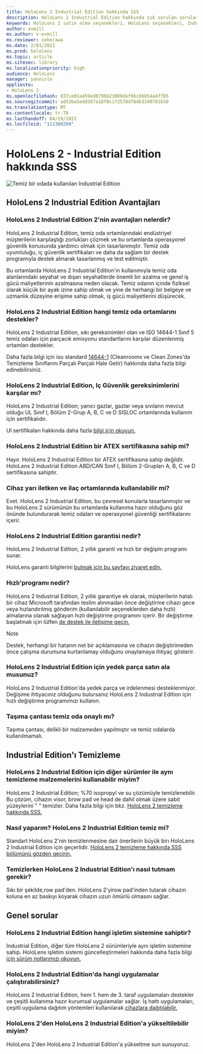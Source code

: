 ```yaml
---
title: HoloLens 2 Industrial Edition hakkında SSS
description: HoloLens 2 Industrial Edition hakkında sık sorulan sorular
keywords: HoloLens 2 satın alma seçenekleri, HoloLens seçenekleri, Industrial Edition
author: evmill
ms.author: v-evmill
ms.reviewer: sekerawa
ms.date: 2/01/2021
ms.prod: hololens
ms.topic: article
ms.sitesec: library
ms.localizationpriority: high
audience: HoloLens
manager: yannisle
appliesto:
- HoloLens 2
ms.openlocfilehash: 837ce01a459ed0796b23008def9bcb6854a4ff85
ms.sourcegitcommit: ad53ba5edd567a18f0c172578d78db3190701650
ms.translationtype: MT
ms.contentlocale: tr-TR
ms.lasthandoff: 04/19/2021
ms.locfileid: "111380260"
---
```

# <a name="hololens-2---industrial-edition-faq"></a>HoloLens 2 - Industrial Edition hakkında SSS

![Temiz bir odada kullanılan Industrial Edition](./images/industrial-sku-with-remote-assist.png)

## <a name="hololens-2-industrial-edition-benefits"></a>HoloLens 2 Industrial Edition Avantajları

### <a name="what-benefits-does-hololens-2-industrial-edition-2-include"></a>HoloLens 2 Industrial Edition 2'nin avantajları nelerdir?

HoloLens 2 Industrial Edition, temiz oda ortamlarındaki endüstriyel müşterilerin karşılaştığı zorlukları çözmek ve bu ortamlarda operasyonel güvenlik konusunda yardımcı olmak için tasarlanmıştır. Temiz oda uyumluluğu, iç güvenlik sertifikaları ve daha da sağlam bir destek programıyla destek alınarak tasarlanmış ve test edilmiştir.

Bu ortamlarda HoloLens 2 Industrial Edition'ın kullanımıyla temiz oda alanlarındaki seyahat ve dışarı seyahatlerde önemli bir azalma ve genel iş gücü maliyetlerinin azalmasına neden olacak. Temiz odanın içinde fiziksel olarak küçük bir ayak izine sahip olmak ve yine de herhangi bir belgeye ve uzmanlık düzeyine erişime sahip olmak, iş gücü maliyetlerini düşürecek.

### <a name="what-clean-room-environments-does-hololens-2-industrial-edition-support"></a>HoloLens 2 Industrial Edition hangi temiz oda ortamlarını destekler?

HoloLens 2 Industrial Edition, sıkı gereksinimleri olan ve ISO 14644-1 Sınıf 5 temiz odaları için parçacık emisyonu standartlarını karşılar düzenlenmiş ortamları destekler.

Daha fazla bilgi için iso standard [14644-1](https://www.iso.org/standard/53394.html) (Cleanrooms ve Clean Zones'da Temizleme Sınıflarını Parçalı Parçalı Hale Getir) hakkında daha fazla bilgi edinebilirsiniz.

### <a name="does-hololens-2-industrial-edition-meet-requirements-for-intrinsic-safety"></a>HoloLens 2 Industrial Edition, Iç Güvenlik gereksinimlerini karşılar mı?

HoloLens 2 Industrial Edition; yanıcı gazlar, gazlar veya sıvıların mevcut olduğu UL Sınıf I, Bölüm 2-Grup A, B, C ve D SISLOC ortamlarında kullanım için sertifikalıdır.

Ul sertifikaları hakkında daha fazla [bilgi için okuyun.](https://www.ul.com/services/ul-and-c-ul-hazardous-areas-certification-north-america?csrf-token=CIwNZNlR4XbisJF39I8yWnWX9wX4WFoz&amp;Search=UL+Class+I%2C+Dev+2+&amp;search-submit=Search)

### <a name="does-the-hololens-2-industrial-edition-hold-an-atex-certification"></a>HoloLens 2 Industrial Edition bir ATEX sertifikasına sahip mi?

Hayır. HoloLens 2 Industrial Edition bir ATEX sertifikasına sahip değildir. HoloLens 2 Industrial Edition ABD/CAN Sınıf I, Bölüm 2-Grupları A, B, C ve D sertifikasına sahiptir.

### <a name="can-the-device-be-used-in-semiconductor-and-pharmaceutical-environments"></a>Cihaz yarı iletken ve ilaç ortamlarında kullanılabilir mi?

Evet. HoloLens 2 Industrial Edition, bu çevresel konularla tasarlanmıştır ve bu HoloLens 2 sürümünün bu ortamlarda kullanıma hazır olduğunu göz önünde bulundurarak temiz odaları ve operasyonel güvenliği sertifikalarını içerir.

### <a name="what-is-the-hololens-2-industrial-edition-warranty"></a>HoloLens 2 Industrial Edition garantisi nedir?

HoloLens 2 Industrial Edition, 2 yıllık garanti ve hızlı bir değişim programı sunar.

HoloLens garanti bilgilerini [bulmak için bu sayfayı ziyaret edin.](https://support.microsoft.com/warranty)

### <a name="what39s-the-rapid-replacement-program"></a>Hızlı&#39;programı nedir?

HoloLens 2 Industrial Edition, 2 yıllık garantiye ek olarak, müşterilerin hatalı bir cihaz Microsoft tarafından teslim alınmadan önce değiştirme cihazı gece veya hızlandırılmış gönderim (kullanılabilir seçeneklerden daha hızlı) almalarına olanak sağlayan hızlı değiştirme programını içerir. Bir değiştirme başlatmak için lütfen [de destek ile iletişime geçin.](https://aka.ms/hololenssupport)

> [!NOTE]
> Destek, herhangi bir hatanın net bir açıklamasına ve cihazın değiştirimeden önce çalışma durumuna kurtarılamay olduğunu onaylamaya ihtiyaç gösterir.

### <a name="can-i-purchase-replacement-parts-for-hololens-2-industrial-edition"></a>HoloLens 2 Industrial Edition için yedek parça satın ala musunuz?

HoloLens 2 Industrial Edition'da yedek parça ve irdelenmesi desteklenmiyor. Değişime ihtiyacınız olduğunu bulursanız HoloLens 2 Industrial Edition için hızlı değiştirme programımızı kullanın.

### <a name="is-the-carrying-case-clean-room-approved"></a>Taşıma çantası temiz oda onaylı mı?

Taşıma çantası, delikli bir malzemeden yapılmıştır ve temiz odalarda kullanılmamalı.

## <a name="cleaning-the-industrial-edition"></a>Industrial Edition'ı Temizleme

### <a name="can-i-use-the-same-cleaning-materials-for-hololens-2-industrial-edition-as-the-other-editions"></a>HoloLens 2 Industrial Edition için diğer sürümler ile aynı temizleme malzemelerini kullanabilir miyim?

HoloLens 2 Industrial Edition; %70 isopropyl ve su çözümüyle temizlenebilir. Bu çözüm, cihazın visor, brow pad ve head de dahil olmak üzere sabit yüzeylerini &quot; &quot; temizler. Daha fazla bilgi için bkz. [HoloLens 2 temizleme hakkında SSS.](https://docs.microsoft.com/hololens/hololens2-maintenance)

### <a name="how-do-i-clean-hololens-2-industrial-edition"></a>Nasıl yaparım? HoloLens 2 Industrial Edition temiz mi?

Standart HoloLens 2'nin temizlenmesine dair önerilerin büyük birı HoloLens 2 Industrial Edition için geçerlidir. [HoloLens 2 temizleme hakkında SSS bölümünü gözden geçirin.](https://docs.microsoft.com/hololens/hololens2-maintenance)

### <a name="how-should-i-hold-hololens-2-industrial-edition-when-cleaning-it"></a>Temizlerken HoloLens 2 Industrial Edition'ı nasıl tutmam gerekir?

Sıkı bir şekilde,row pad'den. HoloLens 2'yirow pad'inden tutarak cihazın koluna en az baskıyı koyarak cihazın uzun ömürlü olmasını sağlar.

## <a name="general-questions"></a>Genel sorular

### <a name="what-operating-system-does-the-hololens-2-industrial-edition-have"></a>HoloLens 2 Industrial Edition hangi işletim sistemine sahiptir?

Industrial Edition, diğer tüm HoloLens 2 sürümleriyle aynı işletim sistemine sahip. HoloLens işletim sistemi güncelleştirmeleri hakkında daha fazla bilgi [için sürüm notlarımızı okuyun.](hololens-release-notes.md)

### <a name="what-apps-can-run-on-the-hololens-2-industrial-edition"></a>HoloLens 2 Industrial Edition'da hangi uygulamalar çalıştırabilirsiniz?

HoloLens 2 Industrial Edition, hem 1. hem de 3. taraf uygulamaları destekler ve çeşitli kullanıma hazır kurumsal uygulamalar sağlar. İş hattı uygulamaları, çeşitli uygulama dağıtım yöntemleri kullanılarak [cihazlara dağıtılabilir.](https://docs.microsoft.com/hololens/app-deploy-overview)

### <a name="can-i-upgrade-from-hololens-2-to-hololens-2-industrial-edition"></a>HoloLens 2'den HoloLens 2 Industrial Edition'a yükseltilebilir miyim?

HoloLens 2'den HoloLens 2 Industrial Edition'a yükseltme sun sunuyoruz.
